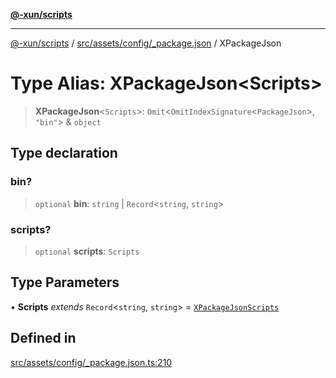 [**@-xun/scripts**](../../../../../README.md)

***

[@-xun/scripts](../../../../../README.md) / [src/assets/config/\_package.json](../README.md) / XPackageJson

# Type Alias: XPackageJson\<Scripts\>

> **XPackageJson**\<`Scripts`\>: `Omit`\<`OmitIndexSignature`\<`PackageJson`\>, `"bin"`\> & `object`

## Type declaration

### bin?

> `optional` **bin**: `string` \| `Record`\<`string`, `string`\>

### scripts?

> `optional` **scripts**: `Scripts`

## Type Parameters

• **Scripts** *extends* `Record`\<`string`, `string`\> = [`XPackageJsonScripts`](XPackageJsonScripts.md)

## Defined in

[src/assets/config/\_package.json.ts:210](https://github.com/Xunnamius/xscripts/blob/cfe28e3d801ec1b719b0dedbda4e9f63d7924b77/src/assets/config/_package.json.ts#L210)
